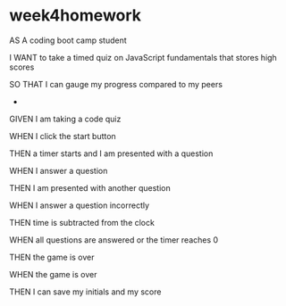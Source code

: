 # week4homework

AS A coding boot camp student

I WANT to take a timed quiz on JavaScript fundamentals that stores high scores

SO THAT I can gauge my progress compared to my peers

*

GIVEN I am taking a code quiz

WHEN I click the start button

THEN a timer starts and I am presented with a question

WHEN I answer a question

THEN I am presented with another question

WHEN I answer a question incorrectly

THEN time is subtracted from the clock

WHEN all questions are answered or the timer reaches 0

THEN the game is over

WHEN the game is over

THEN I can save my initials and my score
